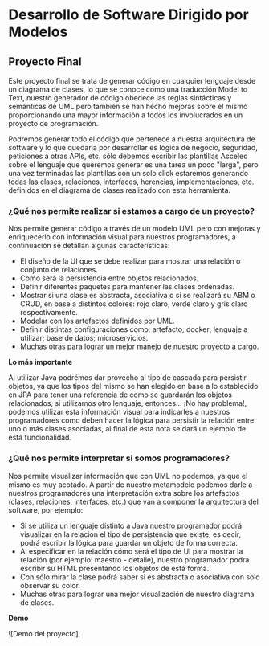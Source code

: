 # Desarrollo de Software Dirigido por Modelos

## Proyecto Final

Este proyecto final se trata de generar código en cualquier lenguaje desde un diagrama de clases, lo que se conoce como una traducción Model to Text, nuestro generador de código obedece las reglas sintácticas y semánticas de UML pero también se han hecho mejoras sobre el mismo proporcionando una mayor información a todos los involucrados en un proyecto de programación.

Podremos generar todo el código que pertenece a nuestra arquitectura de software y lo que quedaría por desarrollar es lógica de negocio, seguridad, peticiones a otras APIs, etc. sólo debemos escribir las plantillas Acceleo sobre el lenguaje que queremos generar es una tarea un poco "larga", pero una vez terminadas las plantillas con un solo click estaremos generando todas las clases, relaciones, interfaces, herencias, implementaciones, etc. definidos en el diagrama de clases realizado con esta herramienta. 

### ¿Qué nos permite realizar si estamos a cargo de un proyecto?

Nos permite generar código a través de un modelo UML pero con mejoras y enriquecerlo con información visual para nuestros programadores, a continuación se detallan algunas características:

- El diseño de la UI que se debe realizar para mostrar una relación o conjunto de relaciones.
- Como será la persistencia entre objetos relacionados.
- Definir diferentes paquetes para mantener las clases ordenadas.
- Mostrar si una clase es abstracta, asociativa o si se realizará su ABM o CRUD, en base a distintos colores: rojo claro, verde claro y gris claro respectivamente.
- Modelar con los artefactos definidos por UML.
- Definir distintas configuraciones como: artefacto; docker; lenguaje a utilizar; base de datos; microservicios.
- Muchas otras para lograr un mejor manejo de nuestro proyecto a cargo.

**Lo más importante**

Al utilizar Java podrémos dar provecho al tipo de cascada para persistir objetos, ya que los tipos del mismo se han elegido en base a lo establecido en JPA para tener una referencia de como se guardarán los objetos relacionados, si utilizamos otro lenguaje, entonces... ¡No hay problema!, podemos utilizar esta información visual para indicarles a nuestros programadores como deben hacer la lógica para persistir la relación entre uno o más clases asociadas, al final de esta nota se dará un ejemplo de está funcionalidad.

### ¿Qué nos permite interpretar si somos programadores?

Nos permite visualizar información que con UML no podemos, ya que el mismo es muy acotado. A partir de nuestro metamodelo podemos darle a nuestros programadores una interpretación extra sobre los artefactos (clases, relaciones, interfaces, etc.) que van a componer la arquitectura del software, por ejemplo:

- Si se utiliza un lenguaje distinto a Java nuestro programador podrá visualizar en la relación el tipo de persistencia que existe, es decir, podrá escribir la lógica para guardar un objeto de forma correcta.
- Al especificar en la relación cómo será el tipo de UI para mostrar la relación (por ejemplo: maestro - detalle), nuestro programador podra escribir su HTML presentando los objetos de está forma.
- Con sólo mirar la clase podrá saber si es abstracta o asociativa con solo observar su color.
- Muchas otras para lograr una mejor visualización de nuestro diagrama de clases.

**Demo**

![Demo del proyecto]
